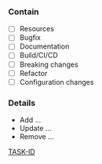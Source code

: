 ### Contain
- [ ] Resources
- [ ] Bugfix
- [ ] Documentation
- [ ] Build/CI/CD
- [ ] Breaking changes
- [ ] Refactor
- [ ] Configuration changes

### Details
* Add ...
* Update ...
* Remove ...

[TASK-ID](https://task/id)
